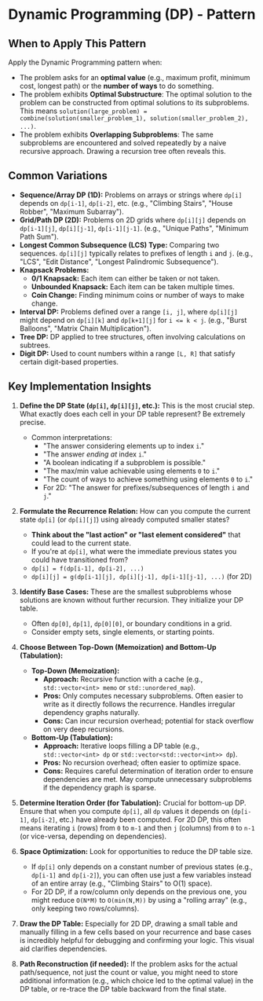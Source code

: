 # Dynamic Programming (DP) - Pattern

## When to Apply This Pattern
Apply the Dynamic Programming pattern when:
* The problem asks for an **optimal value** (e.g., maximum profit, minimum cost, longest path) or the **number of ways** to do something.
* The problem exhibits **Optimal Substructure**: The optimal solution to the problem can be constructed from optimal solutions to its subproblems. This means `solution(large_problem) = combine(solution(smaller_problem_1), solution(smaller_problem_2), ...)`.
* The problem exhibits **Overlapping Subproblems**: The same subproblems are encountered and solved repeatedly by a naive recursive approach. Drawing a recursion tree often reveals this.

## Common Variations
* **Sequence/Array DP (1D):** Problems on arrays or strings where `dp[i]` depends on `dp[i-1]`, `dp[i-2]`, etc. (e.g., "Climbing Stairs", "House Robber", "Maximum Subarray").
* **Grid/Path DP (2D):** Problems on 2D grids where `dp[i][j]` depends on `dp[i-1][j]`, `dp[i][j-1]`, `dp[i-1][j-1]`. (e.g., "Unique Paths", "Minimum Path Sum").
* **Longest Common Subsequence (LCS) Type:** Comparing two sequences. `dp[i][j]` typically relates to prefixes of length `i` and `j`. (e.g., "LCS", "Edit Distance", "Longest Palindromic Subsequence").
* **Knapsack Problems:**
    * **0/1 Knapsack:** Each item can either be taken or not taken.
    * **Unbounded Knapsack:** Each item can be taken multiple times.
    * **Coin Change:** Finding minimum coins or number of ways to make change.
* **Interval DP:** Problems defined over a range `[i, j]`, where `dp[i][j]` might depend on `dp[i][k]` and `dp[k+1][j]` for `i <= k < j`. (e.g., "Burst Balloons", "Matrix Chain Multiplication").
* **Tree DP:** DP applied to tree structures, often involving calculations on subtrees.
* **Digit DP:** Used to count numbers within a range `[L, R]` that satisfy certain digit-based properties.

## Key Implementation Insights

1.  **Define the DP State (`dp[i]`, `dp[i][j]`, etc.):** This is the most crucial step. What exactly does each cell in your DP table represent? Be extremely precise.
    * Common interpretations:
        * "The answer considering elements up to index `i`."
        * "The answer *ending at* index `i`."
        * "A boolean indicating if a subproblem is possible."
        * "The max/min value achievable using elements `0` to `i`."
        * "The count of ways to achieve something using elements `0` to `i`."
        * For 2D: "The answer for prefixes/subsequences of length `i` and `j`."

2.  **Formulate the Recurrence Relation:** How can you compute the current state `dp[i]` (or `dp[i][j]`) using already computed smaller states?
    * **Think about the "last action" or "last element considered"** that could lead to the current state.
    * If you're at `dp[i]`, what were the immediate previous states you could have transitioned from?
    * `dp[i] = f(dp[i-1], dp[i-2], ...)`
    * `dp[i][j] = g(dp[i-1][j], dp[i][j-1], dp[i-1][j-1], ...)` (for 2D)

3.  **Identify Base Cases:** These are the smallest subproblems whose solutions are known without further recursion. They initialize your DP table.
    * Often `dp[0]`, `dp[1]`, `dp[0][0]`, or boundary conditions in a grid.
    * Consider empty sets, single elements, or starting points.

4.  **Choose Between Top-Down (Memoization) and Bottom-Up (Tabulation):**
    * **Top-Down (Memoization):**
        * **Approach:** Recursive function with a cache (e.g., `std::vector<int> memo` or `std::unordered_map`).
        * **Pros:** Only computes necessary subproblems. Often easier to write as it directly follows the recurrence. Handles irregular dependency graphs naturally.
        * **Cons:** Can incur recursion overhead; potential for stack overflow on very deep recursions.
    * **Bottom-Up (Tabulation):**
        * **Approach:** Iterative loops filling a DP table (e.g., `std::vector<int> dp` or `std::vector<std::vector<int>> dp`).
        * **Pros:** No recursion overhead; often easier to optimize space.
        * **Cons:** Requires careful determination of iteration order to ensure dependencies are met. May compute unnecessary subproblems if the dependency graph is sparse.

5.  **Determine Iteration Order (for Tabulation):** Crucial for bottom-up DP. Ensure that when you compute `dp[i]`, all `dp` values it depends on (`dp[i-1]`, `dp[i-2]`, etc.) have already been computed. For 2D DP, this often means iterating `i` (rows) from `0` to `m-1` and then `j` (columns) from `0` to `n-1` (or vice-versa, depending on dependencies).

6.  **Space Optimization:** Look for opportunities to reduce the DP table size.
    * If `dp[i]` only depends on a constant number of previous states (e.g., `dp[i-1]` and `dp[i-2]`), you can often use just a few variables instead of an entire array (e.g., "Climbing Stairs" to O(1) space).
    * For 2D DP, if a row/column only depends on the previous one, you might reduce `O(N*M)` to `O(min(N,M))` by using a "rolling array" (e.g., only keeping two rows/columns).

7.  **Draw the DP Table:** Especially for 2D DP, drawing a small table and manually filling in a few cells based on your recurrence and base cases is incredibly helpful for debugging and confirming your logic. This visual aid clarifies dependencies.

8.  **Path Reconstruction (if needed):** If the problem asks for the actual path/sequence, not just the count or value, you might need to store additional information (e.g., which choice led to the optimal value) in the DP table, or re-trace the DP table backward from the final state.
